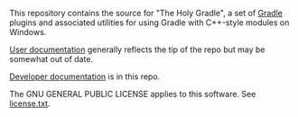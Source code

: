 This repository contains the source for "The Holy Gradle", a set of [Gradle](http://www.gradle.org/)
plugins and associated utilities for using Gradle with C++-style modules on Windows.

[User documentation](http://holygradle.bitbucket.io/) generally reflects the tip of the repo but
may be somewhat out of date.

[Developer documentation](developer-readme.md) is in this repo.

The GNU GENERAL PUBLIC LICENSE applies to this software. See [license.txt](license.txt).
